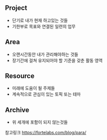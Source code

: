 ## Project
- 단기로 내가 현재 하고있는 것들
- 기한부로 목표와 연결된 일련의 업무  

## Area
- 오랜시간동안 내가 관리해야하는 것들
- 장기간에 걸쳐 유지되어야 할 기준을 갖춘 활동 영역  

## Resource
- 미래에 도움이 될 주제들
- 계속적으로 관심이 있는 토픽 또는 테마  

## Archive
- 위 세개에 포함이 되지 않는것들

참고링크
https://fortelabs.com/blog/para/